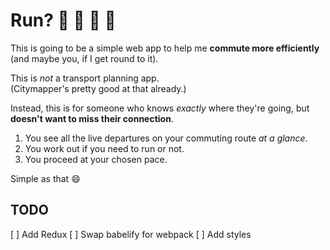 # Run? :light_rail:  :bus:  :train2:  :running:

This is going to be a simple web app to help me **commute more efficiently** (and maybe you, if I get round to it).

This is *not* a transport planning app.  
(Citymapper's pretty good at that already.)

Instead, this is for someone who knows *exactly* where they're going, but **doesn't want to miss their connection**.

1. You see all the live departures on your commuting route *at a glance*.  
2. You work out if you need to run or not.
3. You proceed at your chosen pace.

Simple as that :smile:

## TODO
[ ] Add Redux
[ ] Swap babelify for webpack
[ ] Add styles
